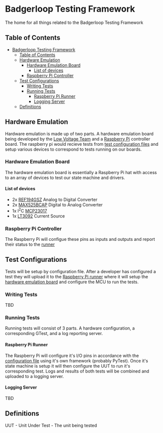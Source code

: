 # Badgerloop Testing Framework
The home for all things related to the Badgerloop Testing Framework

## Table of Contents
- [Badgerloop Testing Framework](#badgerloop-testing-framework)
  - [Table of Contents](#table-of-contents)
  - [Hardware Emulation](#hardware-emulation)
    - [Hardware Emulation Board](#hardware-emulation-board)
      - [List of devices](#list-of-devices)
    - [Raspberry Pi Controller](#raspberry-pi-controller)
  - [Test Configurations](#test-configurations)
    - [Writing Tests](#writing-tests)
    - [Running Tests](#running-tests)
      - [Raspberry Pi Runner](#raspberry-pi-runner)
      - [Logging Server](#logging-server)
  - [Definitions](#definitions)


## Hardware Emulation
Hardware emulation is made up of two parts. A hardware emulation board being developed by the [Low Voltage Team](https://github.com/badgerloop-software/hardware) and a [Raspberry Pi](https://raspberrypi.org) controller board. The raspberry pi would recieve tests from [test configuration files](#test-configurations) and setup various devices to correspond to tests running on our boards.
### Hardware Emulation Board
The hardware emulation board is essentially a Raspberry Pi hat with access to an array of devices to test our state machine and drivers.

#### List of devices
- 2x [REF194GSZ](https://www.digikey.com/en/products/detail/analog-devices-inc/REF194GSZ-REEL7/995868) Analog to Digital Converter
- 2x [MAX525BCAP](https://www.digikey.com/en/products/detail/maxim-integrated/MAX525BCAP/948076) Digital to Analog Converter
- 1x I<sup>2</sup>C [MCP23017](https://www.microchip.com/wwwproducts/en/MCP23017)
- 1x [LT3092](https://www.analog.com/media/en/technical-documentation/data-sheets/lt3092.pdf) Current Source
### Raspberry Pi Controller
The Raspberry Pi will configue these pins as inputs and outputs and report their status to the [runner](#raspberry-pi-runner)
## Test Configurations
Tests will be setup by configuration file. After a developer has configured a test they will upload it to the [Raspberry Pi runner](#raspberry-pi-runner) where it will setup the [hardware emulation board](#hardware-emulation-board) and configure the MCU to run the tests.
### Writing Tests
TBD
### Running Tests
Running tests will consist of 3 parts. A hardware configuration, a corresponding GTest, and a log reporting server.


#### Raspberry Pi Runner
The Raspberry Pi will configure     it's I/O pins in accordance with the [configuration file](#writing-tests) using it's own framework (probably PyTest). Once it's state machine is setup it will then configure the UUT to run it's corresponding test. Logs and results of both tests will be combined and uploaded to a logging server. 

#### Logging Server
TBD

## Definitions
UUT - Unit Under Test - The unit being tested